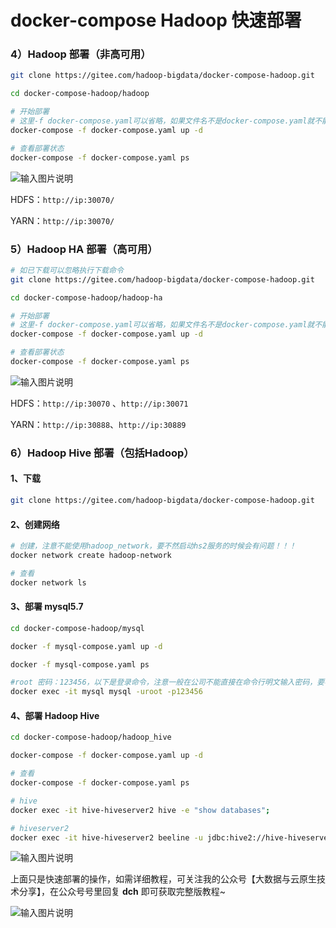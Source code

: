# docker-compose Hadoop 快速部署

### 4）Hadoop 部署（非高可用）

```bash
git clone https://gitee.com/hadoop-bigdata/docker-compose-hadoop.git

cd docker-compose-hadoop/hadoop

# 开始部署
# 这里-f docker-compose.yaml可以省略，如果文件名不是docker-compose.yaml就不能省略，-d 后台执行
docker-compose -f docker-compose.yaml up -d

# 查看部署状态
docker-compose -f docker-compose.yaml ps
```

![输入图片说明](images/1image.png)

HDFS：`http://ip:30070/`

YARN：`http://ip:30070/`

### 5）Hadoop HA 部署（高可用）

```bash
# 如已下载可以忽略执行下载命令
git clone https://gitee.com/hadoop-bigdata/docker-compose-hadoop.git

cd docker-compose-hadoop/hadoop-ha

# 开始部署
# 这里-f docker-compose.yaml可以省略，如果文件名不是docker-compose.yaml就不能省略，-d 后台执行
docker-compose -f docker-compose.yaml up -d

# 查看部署状态
docker-compose -f docker-compose.yaml ps
```

![输入图片说明](images/2image.png)

HDFS：`http://ip:30070`  、`http://ip:30071` 

YARN：`http://ip:30888`、`http://ip:30889`

### 6）Hadoop Hive 部署（包括Hadoop）

#### 1、下载

```bash
git clone https://gitee.com/hadoop-bigdata/docker-compose-hadoop.git
```

#### 2、创建网络

```bash
# 创建，注意不能使用hadoop_network，要不然启动hs2服务的时候会有问题！！！
docker network create hadoop-network

# 查看
docker network ls
```

#### 3、部署 mysql5.7

```bash
cd docker-compose-hadoop/mysql

docker -f mysql-compose.yaml up -d

docker -f mysql-compose.yaml ps

#root 密码：123456，以下是登录命令，注意一般在公司不能直接在命令行明文输入密码，要不然容易被安全抓，切记，切记！！！
docker exec -it mysql mysql -uroot -p123456
```

#### 4、部署 Hadoop Hive

```bash
cd docker-compose-hadoop/hadoop_hive

docker-compose -f docker-compose.yaml up -d

# 查看
docker-compose -f docker-compose.yaml ps

# hive
docker exec -it hive-hiveserver2 hive -e "show databases";

# hiveserver2
docker exec -it hive-hiveserver2 beeline -u jdbc:hive2://hive-hiveserver2:10000  -n hadoop -e "show databases;"
```

![输入图片说明](images/2image.png)

上面只是快速部署的操作，如需详细教程，可关注我的公众号【大数据与云原生技术分享】，在公众号号里回复 **dch** 即可获取完整版教程~

![输入图片说明](images/3image.png)